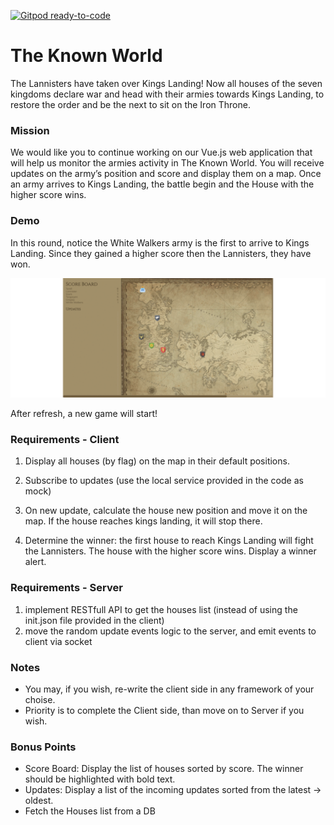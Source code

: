 [![Gitpod ready-to-code](https://img.shields.io/badge/Gitpod-ready--to--code-blue?logo=gitpod)](https://gitpod.io/#https://github.com/shaniqwa/known-world-task)

# The Known World

The Lannisters have taken over Kings Landing! Now all houses of the seven kingdoms declare war and head with their armies towards Kings Landing, to restore the order and be the next to sit on the Iron Throne.

### Mission 
We would like you to continue working on our Vue.js web application that will help us monitor the armies activity in The Known World. You will receive updates on the army’s position and score and display them on a map. Once an army arrives to Kings Landing, the battle begin and the House with the higher score wins.

### Demo
In this round, notice the White Walkers army is the first to arrive to Kings Landing.
Since they gained a higher score then the Lannisters, they have won.

![](client/public/demo.gif)

After refresh, a new game will start!

### Requirements - Client

1. Display all houses (by flag) on the map in their default positions.

2. Subscribe to updates (use the local service provided in the code as mock)

3. On new update, calculate the house new position and move it on the map. If the house reaches kings landing, it will stop there.

4. Determine the winner: the first house to reach Kings Landing will fight the Lannisters. The house with the higher score wins. Display a winner alert.

   

### Requirements - Server

1. implement RESTfull API to get the houses list (instead of using the init.json file provided in the client)
2. move the random update events logic to the server, and emit events to client via socket

### Notes

- You may, if you wish, re-write the client side in any framework of your choise.
- Priority is to complete the Client side, than move on to Server if you wish.

### Bonus Points

- Score Board: Display the list of houses sorted by score. The winner should be highlighted with bold text.
- Updates: Display a list of the incoming updates sorted from the latest -> oldest.
- Fetch the Houses list from a DB
